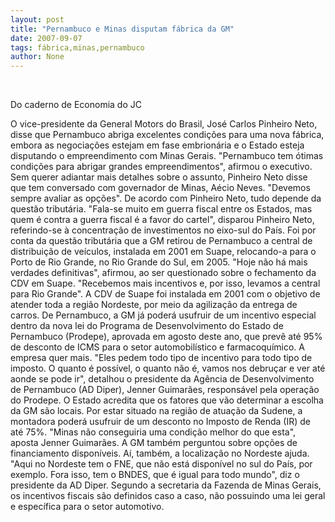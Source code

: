 ```yaml
---
layout: post
title: "Pernambuco e Minas disputam fábrica da GM"
date: 2007-09-07
tags: fábrica,minas,pernambuco
author: None
---
```


&nbsp;

Do caderno de Economia do JC

O vice-presidente da General Motors do Brasil, Jos&eacute; Carlos Pinheiro Neto, disse que Pernambuco abriga excelentes condi&ccedil;&otilde;es para uma nova f&aacute;brica, embora as negocia&ccedil;&otilde;es estejam em fase embrion&aacute;ria e o Estado esteja disputando o empreendimento com Minas Gerais. &quot;Pernambuco tem &oacute;timas condi&ccedil;&otilde;es para abrigar grandes empreendimentos&quot;, afirmou o executivo. Sem querer adiantar mais detalhes sobre o assunto, Pinheiro Neto disse que tem conversado com governador de Minas, A&eacute;cio Neves. &quot;Devemos sempre avaliar as op&ccedil;&otilde;es&quot;. De acordo com Pinheiro Neto, tudo depende da quest&atilde;o tribut&aacute;ria. &quot;Fala-se muito em guerra fiscal entre os Estados, mas quem &eacute; contra a guerra fiscal &eacute; a favor do cartel&quot;, disparou Pinheiro Neto, referindo-se &agrave; concentra&ccedil;&atilde;o de investimentos no eixo-sul do Pa&iacute;s. 
Foi por conta da quest&atilde;o tribut&aacute;ria que a GM retirou de Pernambuco a central de distribui&ccedil;&atilde;o de ve&iacute;culos, instalada em 2001 em Suape, relocando-a para o Porto de Rio Grande, no Rio Grande do Sul, em 2005. &quot;Hoje n&atilde;o h&aacute; mais verdades definitivas&quot;, afirmou, ao ser questionado sobre o fechamento da CDV em Suape. &quot;Recebemos mais incentivos e, por isso, levamos a central para Rio Grande&quot;. A CDV de Suape foi instalada em 2001 com o objetivo de atender toda a regi&atilde;o Nordeste, por meio da agiliza&ccedil;&atilde;o da entrega de carros. 
De Pernambuco, a GM j&aacute; poder&aacute; usufruir de um incentivo especial dentro da nova lei do Programa de Desenvolvimento do Estado de Pernambuco (Prodepe), aprovada em agosto deste ano, que prev&ecirc; at&eacute; 95% de desconto de ICMS para o setor automobil&iacute;stico e farmacoqu&iacute;mico. 
A empresa quer mais. &quot;Eles pedem todo tipo de incentivo para todo tipo de imposto. O quanto &eacute; poss&iacute;vel, o quanto n&atilde;o &eacute;, vamos nos debru&ccedil;ar e ver at&eacute; aonde se pode ir&quot;, detalhou o presidente da Ag&ecirc;ncia de Desenvolvimento de Pernambuco (AD Diper), Jenner Guimar&atilde;es, respons&aacute;vel pela opera&ccedil;&atilde;o do Prodepe. 
O Estado acredita que os fatores que v&atilde;o determinar a escolha da GM s&atilde;o locais. Por estar situado na regi&atilde;o de atua&ccedil;&atilde;o da Sudene, a montadora poder&aacute; usufruir de um desconto no Imposto de Renda (IR) de at&eacute; 75%. &quot;Minas n&atilde;o conseguiria uma condi&ccedil;&atilde;o melhor do que esta&quot;, aposta Jenner Guimar&atilde;es. A GM tamb&eacute;m perguntou sobre op&ccedil;&otilde;es de financiamento dispon&iacute;veis. A&iacute;, tamb&eacute;m, a localiza&ccedil;&atilde;o no Nordeste ajuda. &quot;Aqui no Nordeste tem o FNE, que n&atilde;o est&aacute; dispon&iacute;vel no sul do Pa&iacute;s, por exemplo. Fora isso, tem o BNDES, que &eacute; igual para todo mundo&quot;, diz o presidente da AD Diper. 
Segundo a secretaria da Fazenda de Minas Gerais, os incentivos fiscais s&atilde;o definidos caso a caso, n&atilde;o possuindo uma lei geral e espec&iacute;fica para o setor automotivo.  